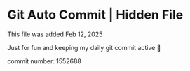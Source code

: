 # Git Auto Commit | Hidden File

This file was added Feb 12, 2025

Just for fun and keeping my daily git commit active 🤪

commit number: 1552688
